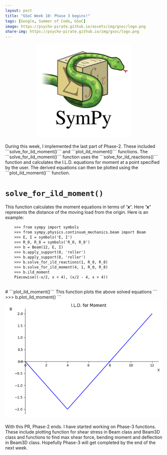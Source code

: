 ```yaml
---
layout: post
title: "GSoC Week 10: Phase 3 begins!"
tags: [Google, Summer of Code, GSoC]
image: https://psycho-pirate.github.io/assets/img/gsoc/logo.png
share-img: https://psycho-pirate.github.io/img/gsoc/logo.png
---
```


<center><img src="/assets/img/gsoc/logo.png" alt="SymPy Logo" style="width:300px;height:300px;"></center><br>
During this week, I implemented the last part of Phase-2. These included ```solve_for_ild_moment()``` and ```plot_ild_moment()``` functions. The ```solve_for_ild_moment()``` function uses the ```solve_for_ild_reactions()``` function and calculates the I.L.D. equations for moment at a point specified by the user. The derived equations can then be plotted using the ```plot_ild_moment()``` function.
<br>

# ```solve_for_ild_moment()```
This function calculates the moment equations in terms of ***'x'***. Here ***'x'*** represents the distance of the moving load from the origin.
Here is an example:
```
    >>> from sympy import symbols
    >>> from sympy.physics.continuum_mechanics.beam import Beam
    >>> E, I = symbols('E, I')
    >>> R_0, R_8 = symbols('R_0, R_8')
    >>> b = Beam(12, E, I)
    >>> b.apply_support(0, 'roller')
    >>> b.apply_support(8, 'roller')
    >>> b.solve_for_ild_reactions(1, R_0, R_8)
    >>> b.solve_for_ild_moment(4, 1, R_0, R_8)
    >>> b.ild_moment
    Piecewise((-x/2, x < 4), (x/2 - 4, x > 4))
``` 
<br>
# ```plot_ild_moment()```
This function plots the above solved equations
```
    >>> b.plot_ild_moment()
```
<center><img src="/assets/img/ildmoment/ildmoment.png" alt="I.L.D. Moment" ></center><br>
With this PR, Phase-2 ends. I have started working on Phase-3 functions. These include plotting function for shear stress in Beam class and Beam3D class and functions to find max shear force, bending moment and deflection in Beam3D class. Hopefully Phase-3 will get completed by the end of the next week.